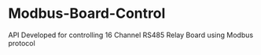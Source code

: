 # Modbus-Board-Control
API Developed for controlling 16 Channel RS485 Relay Board using Modbus protocol
